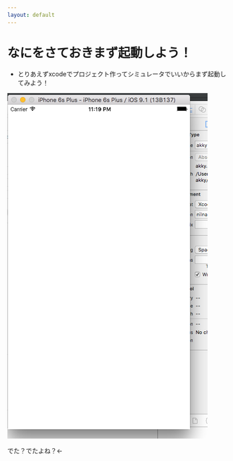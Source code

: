 ```yaml
---
layout: default
---
```

 
# なにをさておきまず起動しよう！
 
- とりあえずxcodeでプロジェクト作ってシミュレータでいいからまず起動してみよう！

![エビフライトライアングル](/shots/1-1.png "サンプル")

でた？でたよね？←